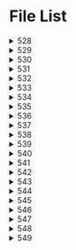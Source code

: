 # File List

<details>
<summary>528</summary>

- [sum](https://ponapon280.github.io/5chSummary/528/sum.html)
- [mod](https://ponapon280.github.io/5chSummary/528/mod.html)

> sum_prefiles
>

> mod_prefiles
>
</details>

<details>
<summary>529</summary>

- [sum](https://ponapon280.github.io/5chSummary/529/sum.html)
- [mod](https://ponapon280.github.io/5chSummary/529/mod.html)
- [url](https://ponapon280.github.io/5chSummary/529/url.html)

> sum_prefiles
>

> mod_prefiles
>
</details>

<details>
<summary>530</summary>

- [sum](https://ponapon280.github.io/5chSummary/530/sum.html)
- [mod](https://ponapon280.github.io/5chSummary/530/mod.html)
- [url](https://ponapon280.github.io/5chSummary/530/url.html)

> sum_prefiles
>

> mod_prefiles
>
</details>

<details>
<summary>531</summary>

- [sum](https://ponapon280.github.io/5chSummary/531/sum.html)
- [mod](https://ponapon280.github.io/5chSummary/531/mod.html)
- [url](https://ponapon280.github.io/5chSummary/531/url.html)
- [mod_2](https://ponapon280.github.io/5chSummary/531/mod_2.html)

> sum_prefiles
>

> mod_prefiles
>
</details>

<details>
<summary>532</summary>

- [sum](https://ponapon280.github.io/5chSummary/532/sum.html)
- [mod](https://ponapon280.github.io/5chSummary/532/mod.html)
- [url](https://ponapon280.github.io/5chSummary/532/url.html)

> sum_prefiles
>
>  - [sum_1](https://ponapon280.github.io/5chSummary/532/sum_prefiles/sum_1.html)
>  - [sum_2](https://ponapon280.github.io/5chSummary/532/sum_prefiles/sum_2.html)
>  - [sum_3](https://ponapon280.github.io/5chSummary/532/sum_prefiles/sum_3.html)
>  - [sum_4](https://ponapon280.github.io/5chSummary/532/sum_prefiles/sum_4.html)
>  - [sum_5](https://ponapon280.github.io/5chSummary/532/sum_prefiles/sum_5.html)

> mod_prefiles
>
>  - [mod_1](https://ponapon280.github.io/5chSummary/532/mod_prefiles/mod_1.html)
>  - [mod_2](https://ponapon280.github.io/5chSummary/532/mod_prefiles/mod_2.html)
>  - [mod_3](https://ponapon280.github.io/5chSummary/532/mod_prefiles/mod_3.html)
>  - [mod_4](https://ponapon280.github.io/5chSummary/532/mod_prefiles/mod_4.html)
>  - [mod_5](https://ponapon280.github.io/5chSummary/532/mod_prefiles/mod_5.html)
</details>

<details>
<summary>533</summary>

- [sum](https://ponapon280.github.io/5chSummary/533/sum.html)
- [mod](https://ponapon280.github.io/5chSummary/533/mod.html)
- [url](https://ponapon280.github.io/5chSummary/533/url.html)

> sum_prefiles
>
>  - [sum_1](https://ponapon280.github.io/5chSummary/533/sum_prefiles/sum_1.html)
>  - [sum_2](https://ponapon280.github.io/5chSummary/533/sum_prefiles/sum_2.html)
>  - [sum_3](https://ponapon280.github.io/5chSummary/533/sum_prefiles/sum_3.html)
>  - [sum_4](https://ponapon280.github.io/5chSummary/533/sum_prefiles/sum_4.html)
>  - [sum_5](https://ponapon280.github.io/5chSummary/533/sum_prefiles/sum_5.html)

> mod_prefiles
>
>  - [mod_1](https://ponapon280.github.io/5chSummary/533/mod_prefiles/mod_1.html)
>  - [mod_2](https://ponapon280.github.io/5chSummary/533/mod_prefiles/mod_2.html)
>  - [mod_3](https://ponapon280.github.io/5chSummary/533/mod_prefiles/mod_3.html)
>  - [mod_4](https://ponapon280.github.io/5chSummary/533/mod_prefiles/mod_4.html)
>  - [mod_5](https://ponapon280.github.io/5chSummary/533/mod_prefiles/mod_5.html)
</details>

<details>
<summary>534</summary>

- [sum](https://ponapon280.github.io/5chSummary/534/sum.html)
- [mod](https://ponapon280.github.io/5chSummary/534/mod.html)
- [url](https://ponapon280.github.io/5chSummary/534/url.html)

> sum_prefiles
>
>  - [sum_1](https://ponapon280.github.io/5chSummary/534/sum_prefiles/sum_1.html)
>  - [sum_2](https://ponapon280.github.io/5chSummary/534/sum_prefiles/sum_2.html)
>  - [sum_3](https://ponapon280.github.io/5chSummary/534/sum_prefiles/sum_3.html)
>  - [sum_4](https://ponapon280.github.io/5chSummary/534/sum_prefiles/sum_4.html)
>  - [sum_5](https://ponapon280.github.io/5chSummary/534/sum_prefiles/sum_5.html)

> mod_prefiles
>
>  - [mod_1](https://ponapon280.github.io/5chSummary/534/mod_prefiles/mod_1.html)
>  - [mod_2](https://ponapon280.github.io/5chSummary/534/mod_prefiles/mod_2.html)
>  - [mod_3](https://ponapon280.github.io/5chSummary/534/mod_prefiles/mod_3.html)
>  - [mod_4](https://ponapon280.github.io/5chSummary/534/mod_prefiles/mod_4.html)
>  - [mod_5](https://ponapon280.github.io/5chSummary/534/mod_prefiles/mod_5.html)
</details>

<details>
<summary>535</summary>

- [sum](https://ponapon280.github.io/5chSummary/535/sum.html)
- [mod](https://ponapon280.github.io/5chSummary/535/mod.html)
- [url](https://ponapon280.github.io/5chSummary/535/url.html)

> sum_prefiles
>
>  - [sum_1](https://ponapon280.github.io/5chSummary/535/sum_prefiles/sum_1.html)
>  - [sum_2](https://ponapon280.github.io/5chSummary/535/sum_prefiles/sum_2.html)
>  - [sum_3](https://ponapon280.github.io/5chSummary/535/sum_prefiles/sum_3.html)
>  - [sum_4](https://ponapon280.github.io/5chSummary/535/sum_prefiles/sum_4.html)
>  - [sum_5](https://ponapon280.github.io/5chSummary/535/sum_prefiles/sum_5.html)

> mod_prefiles
>
>  - [mod_1](https://ponapon280.github.io/5chSummary/535/mod_prefiles/mod_1.html)
>  - [mod_2](https://ponapon280.github.io/5chSummary/535/mod_prefiles/mod_2.html)
>  - [mod_3](https://ponapon280.github.io/5chSummary/535/mod_prefiles/mod_3.html)
>  - [mod_4](https://ponapon280.github.io/5chSummary/535/mod_prefiles/mod_4.html)
>  - [mod_5](https://ponapon280.github.io/5chSummary/535/mod_prefiles/mod_5.html)
</details>

<details>
<summary>536</summary>

- [sum](https://ponapon280.github.io/5chSummary/536/sum.html)
- [mod](https://ponapon280.github.io/5chSummary/536/mod.html)
- [url](https://ponapon280.github.io/5chSummary/536/url.html)

> sum_prefiles
>
>  - [sum_1](https://ponapon280.github.io/5chSummary/536/sum_prefiles/sum_1.html)
>  - [sum_2](https://ponapon280.github.io/5chSummary/536/sum_prefiles/sum_2.html)
>  - [sum_3](https://ponapon280.github.io/5chSummary/536/sum_prefiles/sum_3.html)
>  - [sum_4](https://ponapon280.github.io/5chSummary/536/sum_prefiles/sum_4.html)
>  - [sum_5](https://ponapon280.github.io/5chSummary/536/sum_prefiles/sum_5.html)

> mod_prefiles
>
>  - [mod_1](https://ponapon280.github.io/5chSummary/536/mod_prefiles/mod_1.html)
>  - [mod_2](https://ponapon280.github.io/5chSummary/536/mod_prefiles/mod_2.html)
>  - [mod_3](https://ponapon280.github.io/5chSummary/536/mod_prefiles/mod_3.html)
>  - [mod_4](https://ponapon280.github.io/5chSummary/536/mod_prefiles/mod_4.html)
>  - [mod_5](https://ponapon280.github.io/5chSummary/536/mod_prefiles/mod_5.html)
</details>

<details>
<summary>537</summary>

- [sum](https://ponapon280.github.io/5chSummary/537/sum.html)
- [mod](https://ponapon280.github.io/5chSummary/537/mod.html)
- [url](https://ponapon280.github.io/5chSummary/537/url.html)

> sum_prefiles
>
>  - [sum_1](https://ponapon280.github.io/5chSummary/537/sum_prefiles/sum_1.html)
>  - [sum_2](https://ponapon280.github.io/5chSummary/537/sum_prefiles/sum_2.html)
>  - [sum_3](https://ponapon280.github.io/5chSummary/537/sum_prefiles/sum_3.html)
>  - [sum_4](https://ponapon280.github.io/5chSummary/537/sum_prefiles/sum_4.html)
>  - [sum_5](https://ponapon280.github.io/5chSummary/537/sum_prefiles/sum_5.html)

> mod_prefiles
>
>  - [mod_1](https://ponapon280.github.io/5chSummary/537/mod_prefiles/mod_1.html)
>  - [mod_2](https://ponapon280.github.io/5chSummary/537/mod_prefiles/mod_2.html)
>  - [mod_3](https://ponapon280.github.io/5chSummary/537/mod_prefiles/mod_3.html)
>  - [mod_4](https://ponapon280.github.io/5chSummary/537/mod_prefiles/mod_4.html)
>  - [mod_5](https://ponapon280.github.io/5chSummary/537/mod_prefiles/mod_5.html)
</details>

<details>
<summary>538</summary>

- [sum](https://ponapon280.github.io/5chSummary/538/sum.html)
- [mod](https://ponapon280.github.io/5chSummary/538/mod.html)
- [url](https://ponapon280.github.io/5chSummary/538/url.html)

> sum_prefiles
>
>  - [sum_1](https://ponapon280.github.io/5chSummary/538/sum_prefiles/sum_1.html)
>  - [sum_2](https://ponapon280.github.io/5chSummary/538/sum_prefiles/sum_2.html)
>  - [sum_3](https://ponapon280.github.io/5chSummary/538/sum_prefiles/sum_3.html)
>  - [sum_4](https://ponapon280.github.io/5chSummary/538/sum_prefiles/sum_4.html)
>  - [sum_5](https://ponapon280.github.io/5chSummary/538/sum_prefiles/sum_5.html)

> mod_prefiles
>
>  - [mod_1](https://ponapon280.github.io/5chSummary/538/mod_prefiles/mod_1.html)
>  - [mod_2](https://ponapon280.github.io/5chSummary/538/mod_prefiles/mod_2.html)
>  - [mod_3](https://ponapon280.github.io/5chSummary/538/mod_prefiles/mod_3.html)
>  - [mod_4](https://ponapon280.github.io/5chSummary/538/mod_prefiles/mod_4.html)
>  - [mod_5](https://ponapon280.github.io/5chSummary/538/mod_prefiles/mod_5.html)
</details>

<details>
<summary>539</summary>

- [sum](https://ponapon280.github.io/5chSummary/539/sum.html)
- [mod](https://ponapon280.github.io/5chSummary/539/mod.html)
- [url](https://ponapon280.github.io/5chSummary/539/url.html)

> sum_prefiles
>
>  - [sum_1](https://ponapon280.github.io/5chSummary/539/sum_prefiles/sum_1.html)
>  - [sum_2](https://ponapon280.github.io/5chSummary/539/sum_prefiles/sum_2.html)
>  - [sum_3](https://ponapon280.github.io/5chSummary/539/sum_prefiles/sum_3.html)
>  - [sum_4](https://ponapon280.github.io/5chSummary/539/sum_prefiles/sum_4.html)
>  - [sum_5](https://ponapon280.github.io/5chSummary/539/sum_prefiles/sum_5.html)

> mod_prefiles
>
>  - [mod_1](https://ponapon280.github.io/5chSummary/539/mod_prefiles/mod_1.html)
>  - [mod_2](https://ponapon280.github.io/5chSummary/539/mod_prefiles/mod_2.html)
>  - [mod_3](https://ponapon280.github.io/5chSummary/539/mod_prefiles/mod_3.html)
>  - [mod_4](https://ponapon280.github.io/5chSummary/539/mod_prefiles/mod_4.html)
>  - [mod_5](https://ponapon280.github.io/5chSummary/539/mod_prefiles/mod_5.html)
</details>

<details>
<summary>540</summary>

- [sum](https://ponapon280.github.io/5chSummary/540/sum.html)
- [mod](https://ponapon280.github.io/5chSummary/540/mod.html)
- [url](https://ponapon280.github.io/5chSummary/540/url.html)

> sum_prefiles
>
>  - [sum_1](https://ponapon280.github.io/5chSummary/540/sum_prefiles/sum_1.html)
>  - [sum_2](https://ponapon280.github.io/5chSummary/540/sum_prefiles/sum_2.html)
>  - [sum_3](https://ponapon280.github.io/5chSummary/540/sum_prefiles/sum_3.html)
>  - [sum_4](https://ponapon280.github.io/5chSummary/540/sum_prefiles/sum_4.html)
>  - [sum_5](https://ponapon280.github.io/5chSummary/540/sum_prefiles/sum_5.html)

> mod_prefiles
>
>  - [mod_1](https://ponapon280.github.io/5chSummary/540/mod_prefiles/mod_1.html)
>  - [mod_2](https://ponapon280.github.io/5chSummary/540/mod_prefiles/mod_2.html)
>  - [mod_3](https://ponapon280.github.io/5chSummary/540/mod_prefiles/mod_3.html)
>  - [mod_4](https://ponapon280.github.io/5chSummary/540/mod_prefiles/mod_4.html)
>  - [mod_5](https://ponapon280.github.io/5chSummary/540/mod_prefiles/mod_5.html)
</details>

<details>
<summary>541</summary>

- [sum](https://ponapon280.github.io/5chSummary/541/sum.html)
- [mod](https://ponapon280.github.io/5chSummary/541/mod.html)
- [url](https://ponapon280.github.io/5chSummary/541/url.html)

> sum_prefiles
>
>  - [sum_1](https://ponapon280.github.io/5chSummary/541/sum_prefiles/sum_1.html)
>  - [sum_2](https://ponapon280.github.io/5chSummary/541/sum_prefiles/sum_2.html)
>  - [sum_3](https://ponapon280.github.io/5chSummary/541/sum_prefiles/sum_3.html)
>  - [sum_4](https://ponapon280.github.io/5chSummary/541/sum_prefiles/sum_4.html)
>  - [sum_5](https://ponapon280.github.io/5chSummary/541/sum_prefiles/sum_5.html)

> mod_prefiles
>
>  - [mod_1](https://ponapon280.github.io/5chSummary/541/mod_prefiles/mod_1.html)
>  - [mod_2](https://ponapon280.github.io/5chSummary/541/mod_prefiles/mod_2.html)
>  - [mod_3](https://ponapon280.github.io/5chSummary/541/mod_prefiles/mod_3.html)
>  - [mod_4](https://ponapon280.github.io/5chSummary/541/mod_prefiles/mod_4.html)
>  - [mod_5](https://ponapon280.github.io/5chSummary/541/mod_prefiles/mod_5.html)
</details>

<details>
<summary>542</summary>

- [sum](https://ponapon280.github.io/5chSummary/542/sum.html)
- [mod](https://ponapon280.github.io/5chSummary/542/mod.html)
- [url](https://ponapon280.github.io/5chSummary/542/url.html)

> sum_prefiles
>
>  - [sum_1](https://ponapon280.github.io/5chSummary/542/sum_prefiles/sum_1.html)
>  - [sum_2](https://ponapon280.github.io/5chSummary/542/sum_prefiles/sum_2.html)
>  - [sum_3](https://ponapon280.github.io/5chSummary/542/sum_prefiles/sum_3.html)
>  - [sum_4](https://ponapon280.github.io/5chSummary/542/sum_prefiles/sum_4.html)
>  - [sum_5](https://ponapon280.github.io/5chSummary/542/sum_prefiles/sum_5.html)

> mod_prefiles
>
>  - [mod_1](https://ponapon280.github.io/5chSummary/542/mod_prefiles/mod_1.html)
>  - [mod_2](https://ponapon280.github.io/5chSummary/542/mod_prefiles/mod_2.html)
>  - [mod_3](https://ponapon280.github.io/5chSummary/542/mod_prefiles/mod_3.html)
>  - [mod_4](https://ponapon280.github.io/5chSummary/542/mod_prefiles/mod_4.html)
>  - [mod_5](https://ponapon280.github.io/5chSummary/542/mod_prefiles/mod_5.html)
</details>

<details>
<summary>543</summary>

- [sum](https://ponapon280.github.io/5chSummary/543/sum.html)
- [mod](https://ponapon280.github.io/5chSummary/543/mod.html)
- [url](https://ponapon280.github.io/5chSummary/543/url.html)

> sum_prefiles
>
>  - [sum_1](https://ponapon280.github.io/5chSummary/543/sum_prefiles/sum_1.html)
>  - [sum_2](https://ponapon280.github.io/5chSummary/543/sum_prefiles/sum_2.html)
>  - [sum_3](https://ponapon280.github.io/5chSummary/543/sum_prefiles/sum_3.html)
>  - [sum_4](https://ponapon280.github.io/5chSummary/543/sum_prefiles/sum_4.html)
>  - [sum_5](https://ponapon280.github.io/5chSummary/543/sum_prefiles/sum_5.html)

> mod_prefiles
>
>  - [mod_1](https://ponapon280.github.io/5chSummary/543/mod_prefiles/mod_1.html)
>  - [mod_2](https://ponapon280.github.io/5chSummary/543/mod_prefiles/mod_2.html)
>  - [mod_3](https://ponapon280.github.io/5chSummary/543/mod_prefiles/mod_3.html)
>  - [mod_4](https://ponapon280.github.io/5chSummary/543/mod_prefiles/mod_4.html)
>  - [mod_5](https://ponapon280.github.io/5chSummary/543/mod_prefiles/mod_5.html)
</details>

<details>
<summary>544</summary>

- [sum](https://ponapon280.github.io/5chSummary/544/sum.html)
- [mod](https://ponapon280.github.io/5chSummary/544/mod.html)
- [url](https://ponapon280.github.io/5chSummary/544/url.html)

> sum_prefiles
>
>  - [sum_1](https://ponapon280.github.io/5chSummary/544/sum_prefiles/sum_1.html)
>  - [sum_2](https://ponapon280.github.io/5chSummary/544/sum_prefiles/sum_2.html)
>  - [sum_3](https://ponapon280.github.io/5chSummary/544/sum_prefiles/sum_3.html)
>  - [sum_4](https://ponapon280.github.io/5chSummary/544/sum_prefiles/sum_4.html)
>  - [sum_5](https://ponapon280.github.io/5chSummary/544/sum_prefiles/sum_5.html)

> mod_prefiles
>
>  - [mod_1](https://ponapon280.github.io/5chSummary/544/mod_prefiles/mod_1.html)
>  - [mod_2](https://ponapon280.github.io/5chSummary/544/mod_prefiles/mod_2.html)
>  - [mod_3](https://ponapon280.github.io/5chSummary/544/mod_prefiles/mod_3.html)
>  - [mod_4](https://ponapon280.github.io/5chSummary/544/mod_prefiles/mod_4.html)
>  - [mod_5](https://ponapon280.github.io/5chSummary/544/mod_prefiles/mod_5.html)
</details>

<details>
<summary>545</summary>

- [sum](https://ponapon280.github.io/5chSummary/545/sum.html)
- [mod](https://ponapon280.github.io/5chSummary/545/mod.html)
- [url](https://ponapon280.github.io/5chSummary/545/url.html)
- [civitai](https://ponapon280.github.io/5chSummary/545/civitai.html)

> sum_prefiles
>
>  - [sum_1](https://ponapon280.github.io/5chSummary/545/sum_prefiles/sum_1.html)
>  - [sum_2](https://ponapon280.github.io/5chSummary/545/sum_prefiles/sum_2.html)
>  - [sum_3](https://ponapon280.github.io/5chSummary/545/sum_prefiles/sum_3.html)
>  - [sum_4](https://ponapon280.github.io/5chSummary/545/sum_prefiles/sum_4.html)
>  - [sum_5](https://ponapon280.github.io/5chSummary/545/sum_prefiles/sum_5.html)

> mod_prefiles
>
>  - [mod_1](https://ponapon280.github.io/5chSummary/545/mod_prefiles/mod_1.html)
>  - [mod_2](https://ponapon280.github.io/5chSummary/545/mod_prefiles/mod_2.html)
>  - [mod_3](https://ponapon280.github.io/5chSummary/545/mod_prefiles/mod_3.html)
>  - [mod_4](https://ponapon280.github.io/5chSummary/545/mod_prefiles/mod_4.html)
>  - [mod_5](https://ponapon280.github.io/5chSummary/545/mod_prefiles/mod_5.html)
</details>

<details>
<summary>546</summary>

- [sum](https://ponapon280.github.io/5chSummary/546/sum.html)
- [mod](https://ponapon280.github.io/5chSummary/546/mod.html)
- [url](https://ponapon280.github.io/5chSummary/546/url.html)
- [civitai](https://ponapon280.github.io/5chSummary/546/civitai.html)

> sum_prefiles
>
>  - [sum_1](https://ponapon280.github.io/5chSummary/546/sum_prefiles/sum_1.html)
>  - [sum_2](https://ponapon280.github.io/5chSummary/546/sum_prefiles/sum_2.html)
>  - [sum_3](https://ponapon280.github.io/5chSummary/546/sum_prefiles/sum_3.html)
>  - [sum_4](https://ponapon280.github.io/5chSummary/546/sum_prefiles/sum_4.html)
>  - [sum_5](https://ponapon280.github.io/5chSummary/546/sum_prefiles/sum_5.html)

> mod_prefiles
>
>  - [mod_1](https://ponapon280.github.io/5chSummary/546/mod_prefiles/mod_1.html)
>  - [mod_2](https://ponapon280.github.io/5chSummary/546/mod_prefiles/mod_2.html)
>  - [mod_3](https://ponapon280.github.io/5chSummary/546/mod_prefiles/mod_3.html)
>  - [mod_4](https://ponapon280.github.io/5chSummary/546/mod_prefiles/mod_4.html)
>  - [mod_5](https://ponapon280.github.io/5chSummary/546/mod_prefiles/mod_5.html)
</details>

<details>
<summary>547</summary>

- [sum](https://ponapon280.github.io/5chSummary/547/sum.html)
- [mod](https://ponapon280.github.io/5chSummary/547/mod.html)
- [url](https://ponapon280.github.io/5chSummary/547/url.html)
- [civitai](https://ponapon280.github.io/5chSummary/547/civitai.html)

> sum_prefiles
>
>  - [sum_1](https://ponapon280.github.io/5chSummary/547/sum_prefiles/sum_1.html)
>  - [sum_2](https://ponapon280.github.io/5chSummary/547/sum_prefiles/sum_2.html)
>  - [sum_3](https://ponapon280.github.io/5chSummary/547/sum_prefiles/sum_3.html)
>  - [sum_4](https://ponapon280.github.io/5chSummary/547/sum_prefiles/sum_4.html)
>  - [sum_5](https://ponapon280.github.io/5chSummary/547/sum_prefiles/sum_5.html)

> mod_prefiles
>
>  - [mod_1](https://ponapon280.github.io/5chSummary/547/mod_prefiles/mod_1.html)
>  - [mod_2](https://ponapon280.github.io/5chSummary/547/mod_prefiles/mod_2.html)
>  - [mod_3](https://ponapon280.github.io/5chSummary/547/mod_prefiles/mod_3.html)
>  - [mod_4](https://ponapon280.github.io/5chSummary/547/mod_prefiles/mod_4.html)
>  - [mod_5](https://ponapon280.github.io/5chSummary/547/mod_prefiles/mod_5.html)
</details>

<details>
<summary>548</summary>

- [sum](https://ponapon280.github.io/5chSummary/548/sum.html)
- [mod](https://ponapon280.github.io/5chSummary/548/mod.html)
- [url](https://ponapon280.github.io/5chSummary/548/url.html)
- [civitai](https://ponapon280.github.io/5chSummary/548/civitai.html)

> sum_prefiles
>
>  - [sum_1](https://ponapon280.github.io/5chSummary/548/sum_prefiles/sum_1.html)
>  - [sum_2](https://ponapon280.github.io/5chSummary/548/sum_prefiles/sum_2.html)
>  - [sum_3](https://ponapon280.github.io/5chSummary/548/sum_prefiles/sum_3.html)
>  - [sum_4](https://ponapon280.github.io/5chSummary/548/sum_prefiles/sum_4.html)
>  - [sum_5](https://ponapon280.github.io/5chSummary/548/sum_prefiles/sum_5.html)

> mod_prefiles
>
>  - [mod_1](https://ponapon280.github.io/5chSummary/548/mod_prefiles/mod_1.html)
>  - [mod_2](https://ponapon280.github.io/5chSummary/548/mod_prefiles/mod_2.html)
>  - [mod_3](https://ponapon280.github.io/5chSummary/548/mod_prefiles/mod_3.html)
>  - [mod_4](https://ponapon280.github.io/5chSummary/548/mod_prefiles/mod_4.html)
>  - [mod_5](https://ponapon280.github.io/5chSummary/548/mod_prefiles/mod_5.html)
</details>

<details>
<summary>549</summary>

- [sum](https://ponapon280.github.io/5chSummary/549/sum.html)
- [mod](https://ponapon280.github.io/5chSummary/549/mod.html)
- [url](https://ponapon280.github.io/5chSummary/549/url.html)
- [civitai](https://ponapon280.github.io/5chSummary/549/civitai.html)

> sum_prefiles
>
>  - [sum_1](https://ponapon280.github.io/5chSummary/549/sum_prefiles/sum_1.html)
>  - [sum_2](https://ponapon280.github.io/5chSummary/549/sum_prefiles/sum_2.html)
>  - [sum_3](https://ponapon280.github.io/5chSummary/549/sum_prefiles/sum_3.html)
>  - [sum_4](https://ponapon280.github.io/5chSummary/549/sum_prefiles/sum_4.html)
>  - [sum_5](https://ponapon280.github.io/5chSummary/549/sum_prefiles/sum_5.html)

> mod_prefiles
>
>  - [mod_1](https://ponapon280.github.io/5chSummary/549/mod_prefiles/mod_1.html)
>  - [mod_2](https://ponapon280.github.io/5chSummary/549/mod_prefiles/mod_2.html)
>  - [mod_3](https://ponapon280.github.io/5chSummary/549/mod_prefiles/mod_3.html)
>  - [mod_4](https://ponapon280.github.io/5chSummary/549/mod_prefiles/mod_4.html)
>  - [mod_5](https://ponapon280.github.io/5chSummary/549/mod_prefiles/mod_5.html)
</details>

